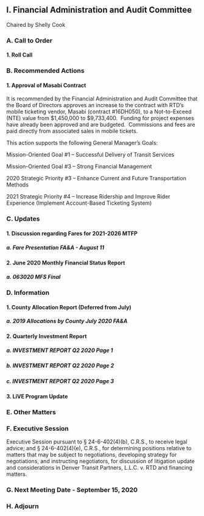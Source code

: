 ## I. Financial Administration and Audit Committee

Chaired by Shelly Cook

### A. Call to Order

#### 1. Roll Call

### B. Recommended Actions

#### 1. Approval of Masabi Contract

It is recommended by the Financial Administration and Audit Committee that the Board of Directors approves an increase to the contract with RTD’s mobile ticketing vendor, Masabi (contract #16DH050), to a Not-to-Exceed (NTE) value from $1,450,000 to $9,733,400.  Funding for project expenses have already been approved and are budgeted.  Commissions and fees are paid directly from associated sales in mobile tickets.

This action supports the following General Manager’s Goals:

Mission-Oriented Goal #1 – Successful Delivery of Transit Services

Mission-Oriented Goal #3 – Strong Financial Management

2020 Strategic Priority #3 – Enhance Current and Future Transportation Methods

2021 Strategic Priority #4 – Increase Ridership and Improve Rider Experience (Implement Account-Based Ticketing System)

### C. Updates

#### 1. Discussion regarding Fares for 2021-2026 MTFP

##### a. Fare Presentation FA&A - August 11

#### 2. June 2020 Monthly Financial Status Report

##### a. 063020 MFS Final

### D. Information

#### 1. County Allocation Report (Deferred from July)

##### a. 2019 Allocations by County July 2020 FA&A

#### 2. Quarterly Investment Report

##### a. INVESTMENT REPORT Q2 2020 Page 1

##### b. INVESTMENT REPORT Q2 2020 Page 2

##### c. INVESTMENT REPORT Q2 2020 Page 3

#### 3. LiVE Program Update

### E. Other Matters

### F. Executive Session

Executive Session pursuant to § 24-6-402(4)(b), C.R.S., to receive legal advice; and § 24-6-402(4)(e), C.R.S., for determining positions relative to matters that may be subject to negotiations, developing strategy for negotiations, and instructing negotiators, for discussion of litigation update and considerations in Denver Transit Partners, L.L.C. v. RTD and financing matters.

### G. Next Meeting Date - September 15, 2020

### H. Adjourn